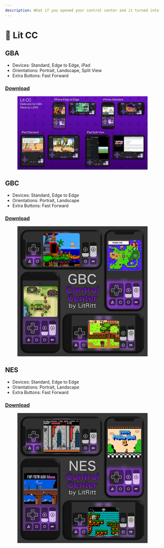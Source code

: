 ```yaml
---
description: What if you opened your control center and it turned into a beautiful skin?
---
```


# 🍎 Lit CC

## GBA

* Devices: Standard, Edge to Edge, iPad
* Orientations: Portrait, Landscape, Split View
* Extra Buttons: Fast Forward

### [Download](../Skins/LitRitt/Lit-CC/GBA/skin.deltaskin)

<figure><img src="../Skins/LitRitt/Lit-CC/GBA/image.png" alt=""><figcaption></figcaption></figure>

## GBC

* Devices: Standard, Edge to Edge
* Orientations: Portrait, Landscape
* Extra Buttons: Fast Forward

### [Download](../Skins/LitRitt/Lit-CC/GBC/skin.deltaskin)

<figure><img src="../Skins/LitRitt/Lit-CC/GBC/image.png" alt=""><figcaption></figcaption></figure>

## NES

* Devices: Standard, Edge to Edge
* Orientations: Portrait, Landscape
* Extra Buttons: Fast Forward

### [Download](../Skins/LitRitt/Lit-CC/NES/skin.deltaskin)

<figure><img src="../Skins/LitRitt/Lit-CC/NES/image.png" alt=""><figcaption></figcaption></figure>
